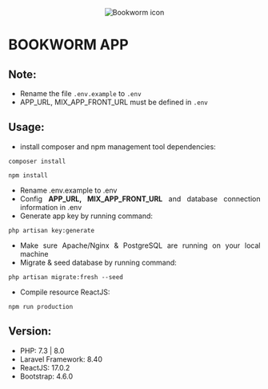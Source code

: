 <div align="justify">

<div align="center">

![Bookworm icon](./resources/assets/bookworm_icon.svg)

</div>

# BOOKWORM APP

## Note:
* Rename the file `.env.example` to `.env`
* APP_URL, MIX_APP_FRONT_URL must be defined in `.env`

## Usage:

* install composer and npm management tool dependencies:

```console
composer install
```
```console
npm install
```

* Rename .env.example to .env
* Config **APP_URL, MIX_APP_FRONT_URL** and database connection information in .env
* Generate app key by running command:
```console
php artisan key:generate
```
* Make sure Apache/Nginx & PostgreSQL are running
on your local machine
* Migrate & seed database by running command:
```console
php artisan migrate:fresh --seed
```
* Compile resource ReactJS:
```console
npm run production
```

## Version:

* PHP: 7.3 | 8.0
* Laravel Framework: 8.40
* ReactJS: 17.0.2
* Bootstrap: 4.6.0

</div>
